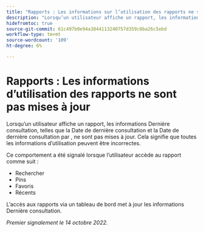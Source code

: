 ```yaml
---
title: "Rapports : Les informations sur l’utilisation des rapports ne sont pas mises à jour"
description: "Lorsqu’un utilisateur affiche un rapport, les informations Dernière consultation, telles que la Date de dernière consultation et la Date de dernière consultation par , ne sont pas mises à jour. Cela signifie que toutes les informations d’utilisation peuvent être incorrectes."
hidefromtoc: true
source-git-commit: 61c497b0e94a3844113240757d359c0ba26c5ebd
workflow-type: tm+mt
source-wordcount: '109'
ht-degree: 6%

---
```



# Rapports : Les informations d’utilisation des rapports ne sont pas mises à jour

Lorsqu’un utilisateur affiche un rapport, les informations Dernière consultation, telles que la Date de dernière consultation et la Date de dernière consultation par , ne sont pas mises à jour. Cela signifie que toutes les informations d’utilisation peuvent être incorrectes.

Ce comportement a été signalé lorsque l’utilisateur accède au rapport comme suit :

* Rechercher
* Pins
* Favoris
* Récents

L’accès aux rapports via un tableau de bord met à jour les informations Dernière consultation.

_Premier signalement le 14 octobre 2022._

